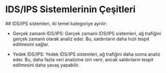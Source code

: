 # IDS/IPS Sistemlerinin Çeşitleri

## IDS/IPS sistemleri, iki temel kategoriye ayrılır:

- Gerçek zamanlı IDS/IPS: Gerçek zamanlı IDS/IPS sistemleri, ağ trafiğini gerçek zamanlı olarak analiz eder. Bu, saldırıların daha hızlı tespit edilmesini sağlar.

- Yedek IDS/IPS: Yedek IDS/IPS sistemleri, ağ trafiğini daha sonra analiz eder. Bu, daha fazla veri analizine izin verir, ancak saldırıların tespit edilmesini daha yavaş yapabilir.
